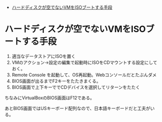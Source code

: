 - [ハードディスクが空でないVMをISOブートする手段](#%E3%83%8F%E3%83%BC%E3%83%89%E3%83%87%E3%82%A3%E3%82%B9%E3%82%AF%E3%81%8C%E7%A9%BA%E3%81%A7%E3%81%AA%E3%81%84vm%E3%82%92iso%E3%83%96%E3%83%BC%E3%83%88%E3%81%99%E3%82%8B%E6%89%8B%E6%AE%B5)


# ハードディスクが空でないVMをISOブートする手段

1. 適当なデータストアにISOを置く
1. VMのアクション->設定の編集で起動時にISOをCDマウントする設定にしておく。
1. Remote Console を起動して、OS再起動。Webコンソールだとたぶんダメ
1. BIOS画面が出るまでF2キーをたたきまくる。
1. BIOS画面で上下キーででCDデバイスを選択してリターンをたたく

ちなみにVirtualBoxのBIOS画面はF12である。

あとBIOS画面ではUSキーボード配列なので、日本語キーボードだと工夫がいる。
